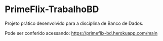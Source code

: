 # PrimeFlix-TrabalhoBD

Projeto prático desenvolvido para a disciplina de Banco de Dados.

Pode ser conferido acessando: https://primeflix-bd.herokuapp.com/main
